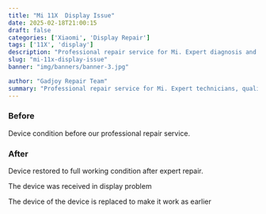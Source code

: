```yaml
---
title: "Mi 11X  Display Issue"
date: 2025-02-18T21:00:15
draft: false
categories: ['Xiaomi', 'Display Repair']
tags: ['11X', 'display']
description: "Professional repair service for Mi. Expert diagnosis and quality repairs in Bangalore."
slug: "mi-11x-display-issue"
banner: "img/banners/banner-3.jpg"

author: "Gadjoy Repair Team"
summary: "Professional repair service for Mi. Expert technicians, quality parts, warranty included."
---
```


### Before

Device condition before our professional repair service.

### After

Device restored to full working condition after expert repair.

The device was received in display problem

The device of the device is replaced to make it work as earlier
